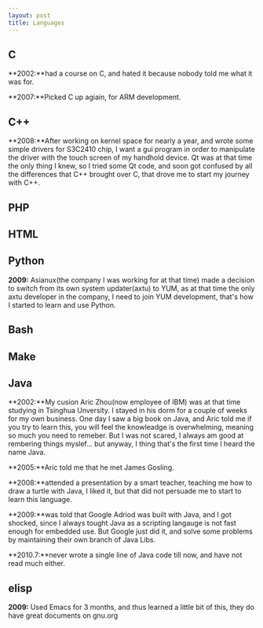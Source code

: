 ```yaml
---
layout: post
title: Languages
---
```


## C

**2002:**had a course on C, and hated it because nobody told me what it was
for.


**2007:**Picked C up agiain, for ARM development.

## C++



**2008:**After working on kernel space for nearly a year, and wrote some
simple drivers for S3C2410 chip, I want a gui program in order to manipulate
the driver with the touch screen of my handhold device. Qt was at that time
the only thing I knew, so I tried some Qt code, and soon got confused by all
the differences that C++ brought over C, that drove me to start my journey
with C++.

## PHP

## HTML

## Python



**2009:** Asianux(the company I was working for at that time) made a decision
to switch from its own system updater(axtu) to YUM, as at that time the only
axtu developer in the company, I need to join YUM development, that's how I
started to learn and use Python.

## Bash

## Make

## Java



**2002:**My cusion Aric Zhou(now employee of IBM) was at that time studying in
Tsinghua Unversity. I stayed in his dorm for a couple of weeks for my own
business. One day I saw a big book on Java, and Aric told me if you try to
learn this, you will feel the knowleadge is overwhelming, meaning so much you
need to remeber. But I was not scared, I always am good at rembering things
myslef... but anyway, I thing that's the first time I heard the name Java.


**2005:**Aric told me that he met James Gosling.


**2008:**attended a presentation by a smart teacher, teaching me how to draw a
turtle with Java, I liked it, but that did not persuade me to start to learn
this language.

**2009:**was told that Google Adriod was built with Java, and I got shocked,
since I always tought Java as a scripting langauge is not fast enough for
embedded use. But Google just did it, and solve some problems by maintaining
their own branch of Java Libs.

**2010.7:**never wrote a single line of Java code till now, and have not read
much either.

## elisp


**2009:** Used Emacs for 3 months, and thus learned a little bit of this, they
do have great documents on gnu.org

